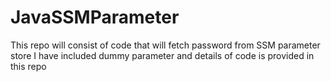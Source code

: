 # JavaSSMParameter
This repo will consist of code that will fetch password from SSM parameter store
I have included dummy parameter and details of code is provided in this repo
